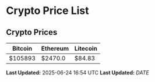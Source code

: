 # Crypto Price List

## Crypto Prices
| Bitcoin | Ethereum | Litecoin |
| ------- | -------- | -------- |
| $105893 | $2470.0 | $84.83 |
**Last Updated:** 2025-06-24 16:54 UTC
**Last Updated:** $DATE$
